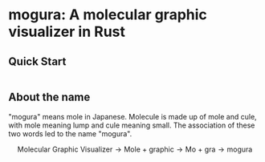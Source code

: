 # mogura: A molecular graphic visualizer in Rust

## Quick Start
~~~bash

~~~

## About the name
"mogura" means mole in Japanese. Molecule is made up of mole and cule, with mole meaning lump and cule meaning small.
The association of these two words led to the name "mogura".

$$
\text{Molecular Graphic Visualizer} \rightarrow \text{Mole + graphic} \rightarrow \text{Mo + gra} \rightarrow \text{mogura}
$$

